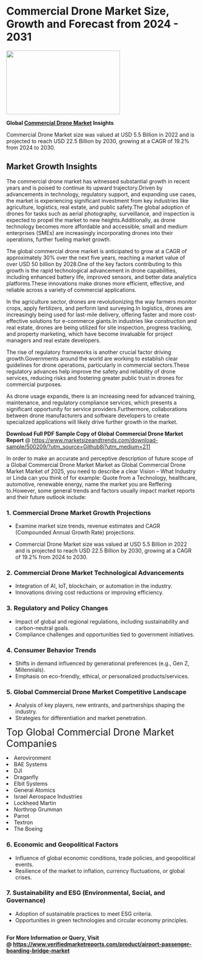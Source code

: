 <H1>Commercial Drone Market Size, Growth and Forecast from 2024 - 2031</H1><img class="aligncenter size-medium wp-image-584254" src="https://thirdeyenews.in/wp-content/uploads/2024/09/Global-Market-Research-300x168.jpeg" alt="" width="300" height="168" /><p><strong>Global&nbsp;<a href="https://www.marketsizeandtrends.com/download-sample/500209/?utm_source=Github8j?utm_medium=211">Commercial Drone Market</a> Insights</strong></p><p>Commercial Drone Market size was valued at USD 5.5 Billion in 2022 and is projected to reach USD 22.5 Billion by 2030, growing at a CAGR of 19.2% from 2024 to 2030.</p><p><h2>Market Growth Insights</h2> <p>The commercial drone market has witnessed substantial growth in recent years and is poised to continue its upward trajectory.Driven by advancements in technology, regulatory support, and expanding use cases, the market is experiencing significant investment from key industries like agriculture, logistics, real estate, and public safety.The global adoption of drones for tasks such as aerial photography, surveillance, and inspection is expected to propel the market to new heights.Additionally, as drone technology becomes more affordable and accessible, small and medium enterprises (SMEs) are increasingly incorporating drones into their operations, further fueling market growth.</p> <p>The global commercial drone market is anticipated to grow at a CAGR of approximately 30% over the next five years, reaching a market value of over USD 50 billion by 2028.One of the key factors contributing to this growth is the rapid technological advancement in drone capabilities, including enhanced battery life, improved sensors, and better data analytics platforms.These innovations make drones more efficient, effective, and reliable across a variety of commercial applications.</p> <p>In the agriculture sector, drones are revolutionizing the way farmers monitor crops, apply fertilizers, and perform land surveying.In logistics, drones are increasingly being used for last-mile delivery, offering faster and more cost-effective solutions for e-commerce giants.In industries like construction and real estate, drones are being utilized for site inspection, progress tracking, and property marketing, which have become invaluable for project managers and real estate developers.</p> <p>The rise of regulatory frameworks is another crucial factor driving growth.Governments around the world are working to establish clear guidelines for drone operations, particularly in commercial sectors.These regulatory advances help improve the safety and reliability of drone services, reducing risks and fostering greater public trust in drones for commercial purposes.</p> <p>As drone usage expands, there is an increasing need for advanced training, maintenance, and regulatory compliance services, which presents a significant opportunity for service providers.Furthermore, collaborations between drone manufacturers and software developers to create specialized applications will likely drive further growth in the market.</p> <p><span class=""><strong>Download Full PDF Sample Copy of Global Commercial Drone Market Report</strong> @ <a href="https://www.marketsizeandtrends.com/download-sample/500209/?utm_source=Github8j?utm_medium=211" target="_blank">https://www.marketsizeandtrends.com/download-sample/500209/?utm_source=Github8j?utm_medium=211</a></span></p><p>In order to make an accurate and perceptive description of future scope of a Global&nbsp;Commercial Drone Market Market as Global&nbsp;Commercial Drone Market Market of 2025, you need to describe a clear Vision &ndash; What Industry or Linda can you think of for example: Quote from a Technology, healthcare, automotive, renewable energy, name the market you are Reffering to.However, some general trends and factors usually impact market reports and their future outlook include:</p><h3>1.&nbsp;<strong>Commercial Drone Market Growth Projections</strong></h3><ul><li>Examine market size trends, revenue estimates and CAGR (Compounded Annual Growth Rate) projections.</li><li><p>Commercial Drone Market size was valued at USD 5.5 Billion in 2022 and is projected to reach USD 22.5 Billion by 2030, growing at a CAGR of 19.2% from 2024 to 2030.</p></li></ul><h3>2.&nbsp;<strong>Commercial Drone Market Technological Advancements</strong></h3><ul><li>Integration of AI, IoT, blockchain, or automation in the industry.</li><li>Innovations driving cost reductions or improving efficiency.</li></ul><h3>3.&nbsp;<strong>Regulatory and Policy Changes</strong></h3><ul><li>Impact of global and regional regulations, including sustainability and carbon-neutral goals.</li><li>Compliance challenges and opportunities tied to government initiatives.</li></ul><h3>4.&nbsp;<strong>Consumer Behavior Trends</strong></h3><ul><li>Shifts in demand influenced by generational preferences (e.g., Gen Z, Millennials).</li><li>Emphasis on eco-friendly, ethical, or personalized products/services.</li></ul><h3>5.&nbsp;<strong>Global Commercial Drone Market Competitive Landscape</strong></h3><ul><li>Analysis of key players, new entrants, and partnerships shaping the industry.</li><li>Strategies for differentiation and market penetration.</li></ul><p data-pm-slice="1 1 []"><span style="color: inherit; font-family: inherit; font-size: 25px;">Top Global Commercial Drone Market Companies</span></p><div class="" data-test-id=""><p><li>Aerovironment</li><li> BAE Systems</li><li> DJI</li><li> Draganfly</li><li> Elbit Systems</li><li> General Atomics</li><li> Israel Aerospace Industries</li><li> Lockheed Martin</li><li> Northrop Grumman</li><li> Parrot</li><li> Textron</li><li> The Boeing</li></p></div><h3>6.&nbsp;<strong>Economic and Geopolitical Factors</strong></h3><ul><li>Influence of global economic conditions, trade policies, and geopolitical events.</li><li>Resilience of the market to inflation, currency fluctuations, or global crises.</li></ul><h3>7.&nbsp;<strong>Sustainability and ESG (Environmental, Social, and Governance)</strong></h3><ul><li>Adoption of sustainable practices to meet ESG criteria.</li><li>Opportunities in green technologies and circular economy principles.</li></ul><h2><strong style="font-size: 14px;">For More Information or Query, Visit @&nbsp;</strong><a style="background-color: #ffffff; font-size: 14px;" href="https://www.marketsizeandtrends.com/report/commercial-drone-market/" target="_blank">https://www.verifiedmarketreports.com/product/airport-passenger-boarding-bridge-market</a></h2>